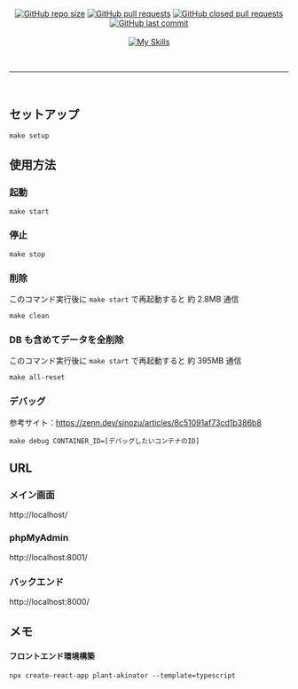 <p align="center">
<a href="https://shields.io/"><img alt="GitHub repo size" src="https://img.shields.io/github/repo-size/Sgi114/plant_akinator"></a>
<a href="https://shields.io/"><img alt="GitHub pull requests" src="https://img.shields.io/github/issues-pr-raw/Sgi114/plant_akinator"></a>
<a href="https://shields.io/"><img alt="GitHub closed pull requests" src="https://img.shields.io/github/issues-pr-closed-raw/Sgi114/plant_akinator"></a>
<a href="https://shields.io/"><img alt="GitHub last commit" src="https://img.shields.io/github/last-commit/Sgi114/plant_akinator"></a>
<br/><br/>
<a href="https://skillicons.dev"><img alt="My Skills" src="https://skillicons.dev/icons?i=js,ts,html,css,react,materialui,python,mysql,docker"></a>
</p>

<br/>

---

<br/>

## セットアップ

```
make setup
```

## 使用方法

### 起動

```
make start
```

### 停止

```
make stop
```

### 削除

このコマンド実行後に `make start` で再起動すると 約 2.8MB 通信

```
make clean
```

### DB も含めてデータを全削除

このコマンド実行後に `make start` で再起動すると 約 395MB 通信

```
make all-reset
```

### デバッグ

参考サイト：https://zenn.dev/sinozu/articles/8c51091af73cd1b386b8

```
make debug CONTAINER_ID=[デバッグしたいコンテナのID]
```

## URL

### メイン画面

http://localhost/

### phpMyAdmin

http://localhost:8001/

### バックエンド

http://localhost:8000/

<!-- ## 使用方法
```
python backend\main.py
cd frontend
npm start
``` -->

## メモ

#### フロントエンド環境構築

```
npx create-react-app plant-akinator --template=typescript
```
